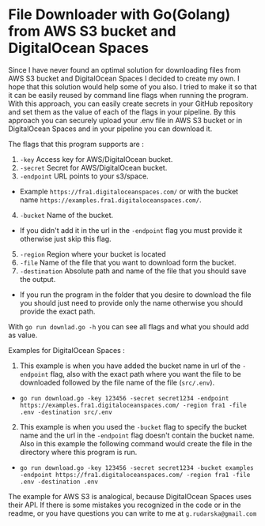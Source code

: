 # File Downloader with Go(Golang) from AWS S3 bucket and DigitalOcean Spaces

Since I have never found an optimal solution for downloading files from AWS S3 bucket and DigitalOcean Spaces I decided to create my own.
I hope that this solution would help some of you also. I tried to make it so that it can be easily reused by command line flags when running the program.
With this approach, you can easily create secrets in your GitHub repository and set them as the value of each of the flags in your pipeline.
By this approach you can securely upload your .env file in AWS S3 bucket or in DigitalOcean Spaces and in your pipeline you can download it.

The flags that this program supports are :
1. `-key` Access key for AWS/DigitalOcean bucket.
2. `-secret` Secret for AWS/DigitalOcean bucket.
3. `-endpoint` URL points to your s3/space. 
* Example `https://fra1.digitaloceanspaces.com/` or with the bucket name `https://examples.fra1.digitaloceanspaces.com/`.
4. `-bucket` Name of the bucket. 
* If you didn't add  it in the url in the `-endpoint` flag you must provide it otherwise just skip this flag.
5. `-region` Region where your bucket is located
6. `-file` Name of the file that you want to download form the bucket.
7. `-destination` Absolute path and name of the file that you should save the output. 
* If you run the program in the folder that you desire to download the file you should just need to provide only the name otherwise you should provide the exact path.

With `go run downlad.go -h` you can see all flags and what you should add as value.

Examples for DigitalOcean Spaces :

1. This example is when you have added the bucket name in url of the `-endpoint` flag, also with the exact path where you want the file to be downloaded followed by the file name of the file (`src/.env`).

 * `go run download.go -key 123456 -secret secret1234 -endpoint https://examples.fra1.digitaloceanspaces.com/ -region fra1 -file .env -destination src/.env`

2. This example is when you used the `-bucket` flag to specify the bucket name and the url in the `-endpoint` flag doesn't contain the bucket name. Also in this example the following command would create the file in the directory where this program is run.
 * `go run download.go -key 123456 -secret secret1234 -bucket examples -endpoint https://fra1.digitaloceanspaces.com/ -region fra1 -file .env -destination .env`



The example for AWS S3 is analogical, because DigitalOcean Spaces uses their API.
If there is some mistakes you recognized in the code or in the readme, or you have questions you can write to me at `g.rudarska@gmail.com`